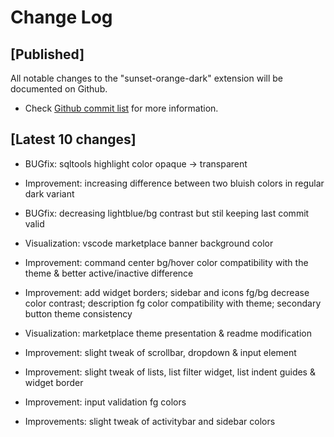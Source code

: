 # Change Log

## [Published]

All notable changes to the "sunset-orange-dark" extension will be documented on Github.

- Check [Github commit list](https://github.com/thekomer/Sunset-orange-VSCode-theme/commits/master) for more information.

## [Latest 10 changes]

- BUGfix: sqltools highlight color opaque -> transparent

- Improvement: increasing difference between two bluish colors in regular dark variant

- BUGfix: decreasing lightblue/bg contrast but stil keeping last commit valid

- Visualization: vscode marketplace banner background color

- Improvement: command center bg/hover color compatibility with the theme & better active/inactive difference

- Improvement: add widget borders; sidebar and icons fg/bg decrease color contrast; description fg color compatibility with theme; secondary button theme consistency

- Visualization: marketplace theme presentation & readme modification

- Improvement: slight tweak of scrollbar, dropdown & input element

- Improvement: slight tweak of lists, list filter widget, list indent guides & widget border

- Improvement: input validation fg colors

- Improvements: slight tweak of activitybar and sidebar colors
